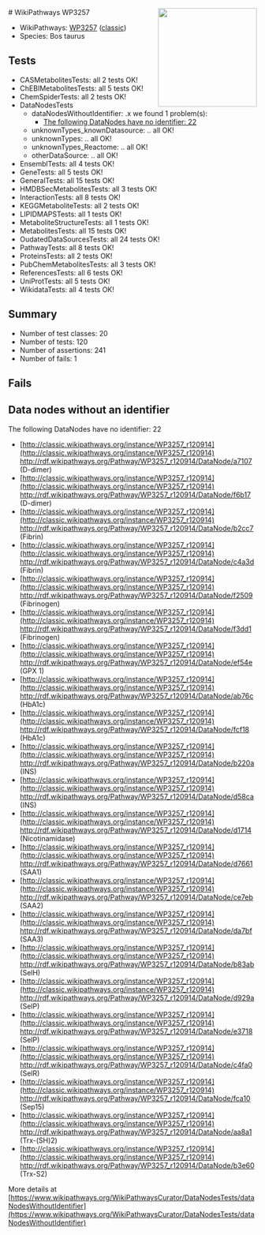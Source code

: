<img style="float: right; width: 200px" src="https://upload.wikimedia.org/wikipedia/commons/thumb/8/83/Wplogo_with_text_500.png/640px-Wplogo_with_text_500.png" />
# WikiPathways WP3257

* WikiPathways: [WP3257](https://wikipathways.org/pathways/WP3257) ([classic](https://classic.wikipathways.org/instance/WP3257))
* Species: Bos taurus
## Tests
* CASMetabolitesTests: all 2 tests OK!
* ChEBIMetabolitesTests: all 5 tests OK!
* ChemSpiderTests: all 2 tests OK!
* DataNodesTests
    * dataNodesWithoutIdentifier: .x we found 1 problem(s):
        * [The following DataNodes have no identifier: 22](#8792c4b1)
    * unknownTypes_knownDatasource: .. all OK!
    * unknownTypes: .. all OK!
    * unknownTypes_Reactome: .. all OK!
    * otherDataSource: .. all OK!
* EnsemblTests: all 4 tests OK!
* GeneTests: all 5 tests OK!
* GeneralTests: all 15 tests OK!
* HMDBSecMetabolitesTests: all 3 tests OK!
* InteractionTests: all 8 tests OK!
* KEGGMetaboliteTests: all 2 tests OK!
* LIPIDMAPSTests: all 1 tests OK!
* MetaboliteStructureTests: all 1 tests OK!
* MetabolitesTests: all 15 tests OK!
* OudatedDataSourcesTests: all 24 tests OK!
* PathwayTests: all 8 tests OK!
* ProteinsTests: all 2 tests OK!
* PubChemMetabolitesTests: all 3 tests OK!
* ReferencesTests: all 6 tests OK!
* UniProtTests: all 5 tests OK!
* WikidataTests: all 4 tests OK!


## Summary

* Number of test classes: 20
* Number of tests: 120
* Number of assertions: 241
* Number of fails: 1

## Fails

<a name="8792c4b1" />

## Data nodes without an identifier

The following DataNodes have no identifier: 22

* [http://classic.wikipathways.org/instance/WP3257_r120914](http://classic.wikipathways.org/instance/WP3257_r120914) http://rdf.wikipathways.org/Pathway/WP3257_r120914/DataNode/a7107 (D-dimer)
* [http://classic.wikipathways.org/instance/WP3257_r120914](http://classic.wikipathways.org/instance/WP3257_r120914) http://rdf.wikipathways.org/Pathway/WP3257_r120914/DataNode/f6b17 (D-dimer)
* [http://classic.wikipathways.org/instance/WP3257_r120914](http://classic.wikipathways.org/instance/WP3257_r120914) http://rdf.wikipathways.org/Pathway/WP3257_r120914/DataNode/b2cc7 (Fibrin)
* [http://classic.wikipathways.org/instance/WP3257_r120914](http://classic.wikipathways.org/instance/WP3257_r120914) http://rdf.wikipathways.org/Pathway/WP3257_r120914/DataNode/c4a3d (Fibrin)
* [http://classic.wikipathways.org/instance/WP3257_r120914](http://classic.wikipathways.org/instance/WP3257_r120914) http://rdf.wikipathways.org/Pathway/WP3257_r120914/DataNode/f2509 (Fibrinogen)
* [http://classic.wikipathways.org/instance/WP3257_r120914](http://classic.wikipathways.org/instance/WP3257_r120914) http://rdf.wikipathways.org/Pathway/WP3257_r120914/DataNode/f3dd1 (Fibrinogen)
* [http://classic.wikipathways.org/instance/WP3257_r120914](http://classic.wikipathways.org/instance/WP3257_r120914) http://rdf.wikipathways.org/Pathway/WP3257_r120914/DataNode/ef54e (GPX 1)
* [http://classic.wikipathways.org/instance/WP3257_r120914](http://classic.wikipathways.org/instance/WP3257_r120914) http://rdf.wikipathways.org/Pathway/WP3257_r120914/DataNode/ab76c (HbA1c)
* [http://classic.wikipathways.org/instance/WP3257_r120914](http://classic.wikipathways.org/instance/WP3257_r120914) http://rdf.wikipathways.org/Pathway/WP3257_r120914/DataNode/fcf18 (HbA1c)
* [http://classic.wikipathways.org/instance/WP3257_r120914](http://classic.wikipathways.org/instance/WP3257_r120914) http://rdf.wikipathways.org/Pathway/WP3257_r120914/DataNode/b220a (INS)
* [http://classic.wikipathways.org/instance/WP3257_r120914](http://classic.wikipathways.org/instance/WP3257_r120914) http://rdf.wikipathways.org/Pathway/WP3257_r120914/DataNode/d58ca (INS)
* [http://classic.wikipathways.org/instance/WP3257_r120914](http://classic.wikipathways.org/instance/WP3257_r120914) http://rdf.wikipathways.org/Pathway/WP3257_r120914/DataNode/d1714 (Nicotinamidase)
* [http://classic.wikipathways.org/instance/WP3257_r120914](http://classic.wikipathways.org/instance/WP3257_r120914) http://rdf.wikipathways.org/Pathway/WP3257_r120914/DataNode/d7661 (SAA1)
* [http://classic.wikipathways.org/instance/WP3257_r120914](http://classic.wikipathways.org/instance/WP3257_r120914) http://rdf.wikipathways.org/Pathway/WP3257_r120914/DataNode/ce7eb (SAA2)
* [http://classic.wikipathways.org/instance/WP3257_r120914](http://classic.wikipathways.org/instance/WP3257_r120914) http://rdf.wikipathways.org/Pathway/WP3257_r120914/DataNode/da7bf (SAA3)
* [http://classic.wikipathways.org/instance/WP3257_r120914](http://classic.wikipathways.org/instance/WP3257_r120914) http://rdf.wikipathways.org/Pathway/WP3257_r120914/DataNode/b83ab (SelH)
* [http://classic.wikipathways.org/instance/WP3257_r120914](http://classic.wikipathways.org/instance/WP3257_r120914) http://rdf.wikipathways.org/Pathway/WP3257_r120914/DataNode/d929a (SelP)
* [http://classic.wikipathways.org/instance/WP3257_r120914](http://classic.wikipathways.org/instance/WP3257_r120914) http://rdf.wikipathways.org/Pathway/WP3257_r120914/DataNode/e3718 (SelP)
* [http://classic.wikipathways.org/instance/WP3257_r120914](http://classic.wikipathways.org/instance/WP3257_r120914) http://rdf.wikipathways.org/Pathway/WP3257_r120914/DataNode/c4fa0 (SelR)
* [http://classic.wikipathways.org/instance/WP3257_r120914](http://classic.wikipathways.org/instance/WP3257_r120914) http://rdf.wikipathways.org/Pathway/WP3257_r120914/DataNode/fca10 (Sep15)
* [http://classic.wikipathways.org/instance/WP3257_r120914](http://classic.wikipathways.org/instance/WP3257_r120914) http://rdf.wikipathways.org/Pathway/WP3257_r120914/DataNode/aa8a1 (Trx-(SH)2)
* [http://classic.wikipathways.org/instance/WP3257_r120914](http://classic.wikipathways.org/instance/WP3257_r120914) http://rdf.wikipathways.org/Pathway/WP3257_r120914/DataNode/b3e60 (Trx-S2)


More details at [https://www.wikipathways.org/WikiPathwaysCurator/DataNodesTests/dataNodesWithoutIdentifier](https://www.wikipathways.org/WikiPathwaysCurator/DataNodesTests/dataNodesWithoutIdentifier)

